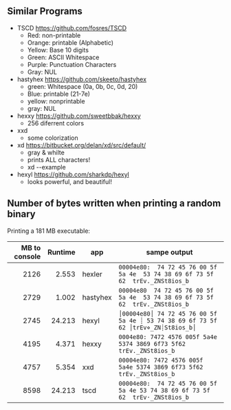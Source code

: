 
## Similar Programs

* TSCD https://github.com/fosres/TSCD
  * Red: non-printable
  * Orange: printable (Alphabetic)
  * Yellow: Base 10 digits
  * Green: ASCII Whitespace
  * Purple: Punctuation Characters
  * Gray: NUL
* hastyhex https://github.com/skeeto/hastyhex
  * green: Whitespace (0a, 0b, 0c, 0d, 20)
  * Blue: printable (21-7e)
  * yellow: nonprintable
  * gray: NUL
* hexxy https://github.com/sweetbbak/hexxy
  * 256 diferrent colors
* xxd 
  * some colorization
* xd https://bitbucket.org/delan/xd/src/default/
  * gray & whilte
  * prints ALL characters!
  * xd --example
* hexyl https://github.com/sharkdp/hexyl
  * looks powerful, and beautiful!

## Number of bytes written when printing a random binary

Printing a 181 MB executable: 

| MB to console | Runtime | app      | sampe output                                                                       |
|--------------:|--------:|----------|------------------------------------------------------------------------------------|
|          2126 |   2.553 | hexler   | `00004e80:  74 72 45 76 00 5f 5a 4e  53 74 38 69 6f 73 5f 62  trEv._ZNSt8ios_b`    |
|          2729 |   1.002 | hastyhex | `00004e80  74 72 45 76 00 5f 5a 4e  53 74 38 69 6f 73 5f 62  trEv._ZNSt8ios_b`     |
|          2745 |  24.213 | hexyl    | `│00004e80│ 74 72 45 76 00 5f 5a 4e ┊ 53 74 38 69 6f 73 5f 62 │trEv⋄_ZN┊St8ios_b│` |
|          4195 |   4.371 | hexxy    | `0004e80: 7472 4576 005f 5a4e 5374 3869 6f73 5f62  trEv._ZNSt8ios_b`               |
|          4757 |   5.354 | xxd      | `00004e80: 7472 4576 005f 5a4e 5374 3869 6f73 5f62  trEv._ZNSt8ios_b`              |
|          8598 |  24.213 | tscd     | `00004e80:  74 72 45 76 00 5f 5a 4e 53 74 38 69 6f 73 5f 62  trEv·_ZNSt8ios_b`     |
